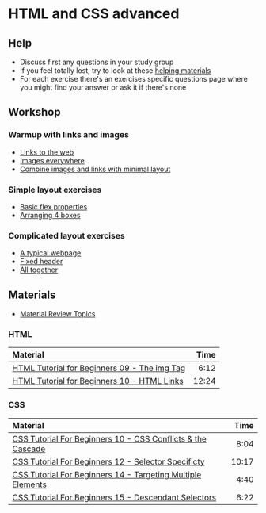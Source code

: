 # HTML and CSS advanced

## Help

- Discuss first any questions in your study group
- If you feel totally lost, try to look at these [helping materials](#materials)
- For each exercise there's an exercises specific questions page where you might find your answer or ask it if there's none

## Workshop

### Warmup with links and images

- [Links to the web](exercises/links.md)
- [Images everywhere](exercises/images.md)
- [Combine images and links with minimal layout](exercises/combine.md)

### Simple layout exercises

- [Basic flex properties](exercises/basic-flex.md)
- [Arranging 4 boxes](exercises/arrange-boxes.md)

### Complicated layout exercises

- [A typical webpage](exercises/typical-webpage.md)
- [Fixed header](exercises/fixed-header.md)
- [All together](exercises/all-together.md)

## Materials

- [Material Review Topics](html-css-advanced-topics.md)

### HTML

| Material                                                                                                |  Time |
| :------------------------------------------------------------------------------------------------------ | ----: |
| [HTML Tutorial for Beginners 09 - The img Tag](https://www.youtube.com/watch?v=g6xsNHnAmlE)             |  6:12 |
| [HTML Tutorial for Beginners 10 - HTML Links](https://www.youtube.com/watch?v=f8pAb3IuECk)              | 12:24 |

### CSS

| Material                                                                                                     |  Time |
| :----------------------------------------------------------------------------------------------------------- | ----: |
| [CSS Tutorial For Beginners 10 - CSS Conflicts & the Cascade](https://www.youtube.com/watch?v=4oPvurjpcNw)   |  8:04 |
| [CSS Tutorial For Beginners 12 - Selector Specificty](https://www.youtube.com/watch?v=lZ6R_eYYxoE)           | 10:17 |
| [CSS Tutorial For Beginners 14 - Targeting Multiple Elements](https://www.youtube.com/watch?v=3SOf8gZlBhI)   |  4:40 |
| [CSS Tutorial For Beginners 15 - Descendant Selectors](https://www.youtube.com/watch?v=84KE7OwMjYY)          |  6:22 |
